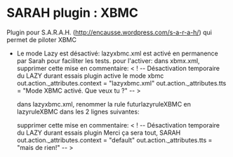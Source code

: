 ﻿SARAH plugin : XBMC
=======================

Plugin pour S.A.R.A.H. (http://encausse.wordpress.com/s-a-r-a-h/) qui permet de piloter XBMC


- Le mode Lazy est désactivé: lazyxbmc.xml est activé en permanence par Sarah pour faciliter les tests.
pour l'activer:
	dans xbmx.xml, supprimer cette mise en commentaire:
	< ! --	Désactivation temporaire du LAZY durant essais plugin
			<item>active le mode xbmc
				<tag>out.action._attributes.context = "lazyxbmc.xml"</tag>
				<tag>out.action._attributes.tts = "Mode XBMC activé. Que veux tu ?"</tag>
			</item>
	-- >
	
	dans lazyxbmc.xml,
	renommer la rule futurlazyruleXBMC en lazyruleXBMC dans les 2 lignes suivantes:
	<grammar version="1.0" xml:lang="fr-FR" mode="voice" root="futurlazyruleXBMC" xmlns="http://www.w3.org/2001/06/grammar" tag-format="semantics/1.0">
	<rule id="futurlazyruleXBMC" scope="public">

	supprimer cette mise en commentaire:
	< ! --	Désactivation temporaire du LAZY durant essais plugin
		<item>
			Merci ça sera tout, SARAH
			<tag>out.action._attributes.context = "default"</tag>
			<tag>out.action._attributes.tts = "mais de rien!"</tag>
		</item>
	-- >
